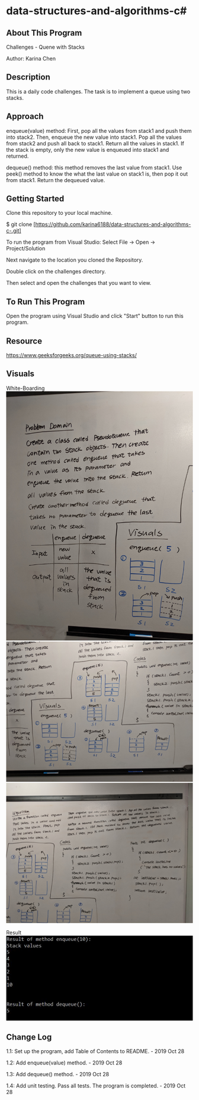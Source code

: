 # data-structures-and-algorithms-c#

## About This Program
Challenges - Quene with Stacks

Author: Karina Chen

## Description
This is a daily code challenges. The task is to implement a queue using two stacks.

## Approach
enqueue(value) method: First, pop all the values from stack1 and push them into stack2. Then, enqueue the new value into stack1. Pop all the values from stack2 and push all back to stack1. Return all the values in stack1. If the stack is empty, only the new value is enqueued into stack1 and returned.

dequeue() method: this method removes the last value from stack1. Use peek() method to know the what the last value on stack1 is, then pop it out from stack1. Return the dequeued value.

## Getting Started
Clone this repository to your local machine.

$ git clone [https://github.com/karina6188/data-structures-and-algorithms-c-.git]

To run the program from Visual Studio:
Select File -> Open -> Project/Solution

Next navigate to the location you cloned the Repository.

Double click on the challenges directory.

Then select and open the challenges that you want to view.

## To Run This Program
Open the program using Visual Studio and click "Start" button to run this program.

## Resource
https://www.geeksforgeeks.org/queue-using-stacks/

## Visuals

White-Boarding
![Alt whiteboarding capture](/Assets/code11_1.jpg)
![Alt whiteboarding capture](/Assets/code11_2.jpg)
![Alt whiteboarding capture](/Assets/code11_3.jpg)

Result
![Alt whiteboarding capture](/Assets/code11_4.JPG)

## Change Log

1.1: Set up the program, add Table of Contents to README. - 2019 Oct 28

1.2: Add enqueue(value) method. - 2019 Oct 28

1.3: Add dequeue() method. - 2019 Oct 28

1.4: Add unit testing. Pass all tests. The program is completed. - 2019 Oct 28